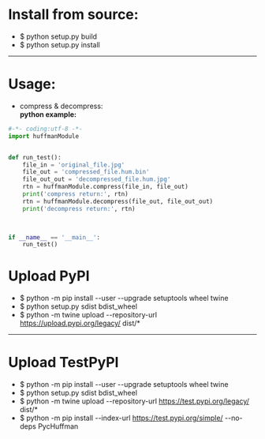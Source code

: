 # Install from source:
- $ python setup.py build
- $ python setup.py install
----
# Usage:
- compress & decompress:<br>
**python example:**
```python
#-*- coding:utf-8 -*-
import huffmanModule


def run_test():
    file_in = 'original_file.jpg'
    file_out = 'compressed_file.hum.bin'
    file_out_out = 'decompressed_file.hum.jpg'
    rtn = huffmanModule.compress(file_in, file_out)
    print('compress return:', rtn)
    rtn = huffmanModule.decompress(file_out, file_out_out)
    print('decompress return:', rtn)
    


if __name__ == '__main__':
    run_test()
```
# Upload PyPI
- $ python -m pip install --user --upgrade setuptools wheel twine
- $ python setup.py sdist bdist_wheel
- $ python -m twine upload --repository-url https://upload.pypi.org/legacy/ dist/*
----
# Upload TestPyPI
- $ python -m pip install --user --upgrade setuptools wheel twine
- $ python setup.py sdist bdist_wheel
- $ python -m twine upload --repository-url https://test.pypi.org/legacy/ dist/*
- $ python -m pip install --index-url https://test.pypi.org/simple/ --no-deps PycHuffman
